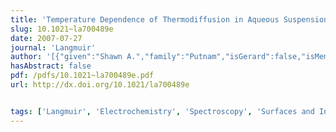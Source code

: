 ```yaml
---
title: 'Temperature Dependence of Thermodiffusion in Aqueous Suspensions of Charged Nanoparticles'
slug: 10.1021~la700489e
date: 2007-07-27
journal: 'Langmuir'
author: '[{"given":"Shawn A.","family":"Putnam","isGerard":false,"isMember":false,"isFirst":false,"isCorresponding":false},{"given":"David G.","family":"Cahill","isGerard":false,"isMember":false,"isFirst":false,"isCorresponding":false},{"given":"Gerard C. L.","family":"Wong","isGerard":true,"isMember":true,"isFirst":false,"isCorresponding":false}]'
hasAbstract: false
pdf: /pdfs/10.1021~la700489e.pdf
url: http://dx.doi.org/10.1021/la700489e


tags: ['Langmuir', 'Electrochemistry', 'Spectroscopy', 'Surfaces and Interfaces', 'Condensed Matter Physics', 'General Materials Science']
---
```

<!--truncate-->
